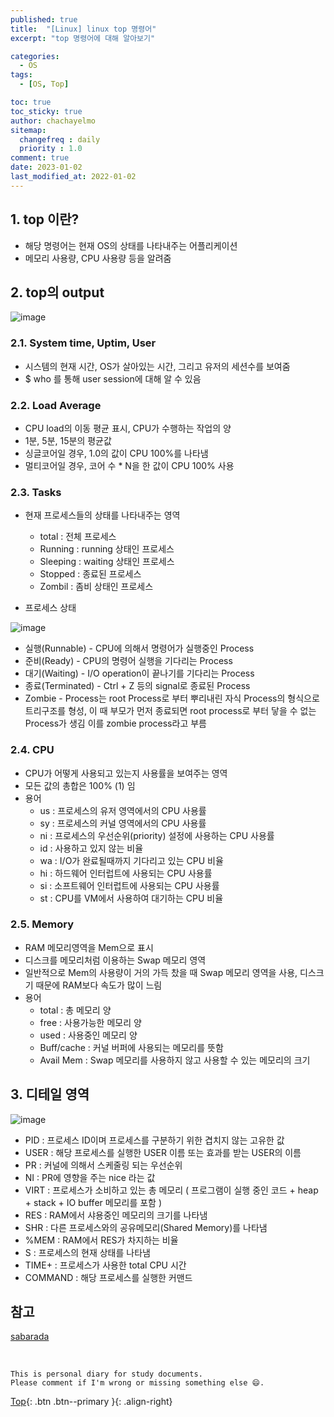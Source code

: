 ```yaml
---
published: true
title:  "[Linux] linux top 명령어"
excerpt: "top 명령어에 대해 알아보기"

categories:
  - OS
tags:
  - [OS, Top]

toc: true
toc_sticky: true
author: chachayelmo
sitemap:
  changefreq : daily
  priority : 1.0
comment: true
date: 2023-01-02
last_modified_at: 2022-01-02
---
```


## 1. top 이란?
- 해당 명령어는 현재 OS의 상태를 나타내주는 어플리케이션
- 메모리 사용량, CPU 사용량 등을 알려줌


## 2. top의 output
![image](https://user-images.githubusercontent.com/23397039/210213279-aad9b1fa-97e3-4ae9-a289-ecda6284fc5a.png)

### 2.1. System time, Uptim, User
- 시스템의 현재 시간, OS가 살아있는 시간, 그리고 유저의 세션수를 보여줌
- $ who 를 통해 user session에 대해 알 수 있음

### 2.2. Load Average
- CPU load의 이동 평균 표시, CPU가 수행하는 작업의 양
- 1분, 5분, 15분의 평균값
- 싱글코어일 경우, 1.0의 값이 CPU 100%를 나타냄
- 멀티코어일 경우, 코어 수 * N을 한 값이 CPU 100% 사용

### 2.3. Tasks
- 현재 프로세스들의 상태를 나타내주는 영역
  - total : 전체 프로세스
  - Running : running 상태인 프로세스
  - Sleeping : waiting 상태인 프로세스
  - Stopped : 종료된 프로세스
  - Zombil : 좀비 상태인 프로세스

- 프로세스 상태

![image](https://user-images.githubusercontent.com/23397039/210213802-d54cd65e-9466-4ab1-a590-38b38bfd2492.png)
  - 실행(Runnable) - CPU에 의해서 명령어가 실행중인 Process
  - 준비(Ready) - CPU의 명령어 실행을 기다리는 Process
  - 대기(Waiting) - I/O operation이 끝나기를 기다리는 Process
  - 종료(Terminated) - Ctrl + Z 등의 signal로 종료된 Process
  - Zombie - Process는 root Process로 부터 뿌리내린 자식 Process의 형식으로 트리구조를 형성, 이 때 부모가 먼저 종료되면 root process로 부터 닿을 수 없는 Process가 생김 이를 zombie process라고 부름

### 2.4. CPU
- CPU가 어떻게 사용되고 있는지 사용률을 보여주는 영역
- 모든 값의 총합은 100% (1) 임
- 용어
  - us : 프로세스의 유저 영역에서의 CPU 사용률
  - sy : 프로세스의 커널 영역에서의 CPU 사용률
  - ni : 프로세스의 우선순위(priority) 설정에 사용하는 CPU 사용률
  - id : 사용하고 있지 않는 비율
  - wa : I/O가 완료될때까지 기다리고 있는 CPU 비율
  - hi : 하드웨어 인터럽트에 사용되는 CPU 사용률
  - si : 소프트웨어 인터럽트에 사용되는 CPU 사용률
  - st : CPU를 VM에서 사용하여 대기하는 CPU 비율

### 2.5. Memory
- RAM 메모리영역을 Mem으로 표시
- 디스크를 메모리처럼 이용하는 Swap 메모리 영역
- 일반적으로 Mem의 사용량이 거의 가득 찼을 때 Swap 메모리 영역을 사용, 디스크기 때문에 RAM보다 속도가 많이 느림
- 용어
  - total : 총 메모리 양
  - free : 사용가능한 메모리 양
  - used : 사용중인 메모리 양
  - Buff/cache : 커널 버퍼에 사용되는 메모리를 뜻함
  - Avail Mem : Swap 메모리를 사용하지 않고 사용할 수 있는 메모리의 크기

## 3. 디테일 영역
![image](https://user-images.githubusercontent.com/23397039/210214384-8120cac9-d5d4-43d8-9413-c8134647af47.png)

- PID : 프로세스 ID이며 프로세스를 구분하기 위한 겹치지 않는 고유한 값
- USER : 해당 프로세스를 실행한 USER 이름 또는 효과를 받는 USER의 이름
- PR : 커널에 의해서 스케줄링 되는 우선순위
- NI : PR에 영향을 주는 nice 라는 값
- VIRT : 프로세스가 소비하고 있는 총 메모리 ( 프로그램이 실행 중인 코드 + heap + stack + IO buffer 메모리를 포함 )
- RES : RAM에서 샤용중인 메모리의 크기를 나타냄
- SHR : 다른 프로세스와의 공유메모리(Shared Memory)를 나타냄
- %MEM : RAM에서 RES가 차지하는 비율
- S : 프로세스의 현재 상태를 나타냄
- TIME+ : 프로세스가 사용한 total CPU 시간
- COMMAND : 해당 프로세스를 실행한 커맨드

## 참고
[sabarada](https://sabarada.tistory.com/m/146)   

<br>

    This is personal diary for study documents.
    Please comment if I'm wrong or missing something else 😄. 

[Top](#){: .btn .btn--primary }{: .align-right}